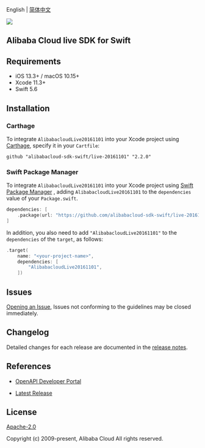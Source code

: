 English | [简体中文](README-CN.md)

![](https://aliyunsdk-pages.alicdn.com/icons/AlibabaCloud.svg)

## Alibaba Cloud live SDK for Swift

## Requirements

- iOS 13.3+ / macOS 10.15+
- Xcode 11.3+
- Swift 5.6

## Installation

### Carthage

To integrate `AlibabacloudLive20161101` into your Xcode project using [Carthage](https://github.com/Carthage/Carthage), specify it in your `Cartfile`:

```ogdl
github "alibabacloud-sdk-swift/live-20161101" "2.2.0"
```

### Swift Package Manager

To integrate `AlibabacloudLive20161101` into your Xcode project using [Swift Package Manager](https://swift.org/package-manager/) , adding `AlibabacloudLive20161101` to the `dependencies` value of your `Package.swift`.

```swift
dependencies: [
    .package(url: "https://github.com/alibabacloud-sdk-swift/live-20161101.git", from: "2.2.0")
]
```

In addition, you also need to add `"AlibabacloudLive20161101"` to the `dependencies` of the `target`, as follows:

```swift
.target(
    name: "<your-project-name>",
    dependencies: [
        "AlibabacloudLive20161101",
    ])
```

## Issues

[Opening an Issue](https://github.com/alibabacloud-sdk-swift/live-20161101/issues/new), Issues not conforming to the guidelines may be closed immediately.

## Changelog

Detailed changes for each release are documented in the [release notes](./ChangeLog.txt).

## References

* [OpenAPI Developer Portal](https://next.api.alibabacloud.com/home)
- [Latest Release](https://github.com/alibabacloud-sdk-swift/live-20161101)

## License

[Apache-2.0](http://www.apache.org/licenses/LICENSE-2.0)

Copyright (c) 2009-present, Alibaba Cloud All rights reserved.
